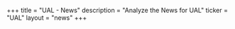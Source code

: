 +++
title = "UAL - News"
description = "Analyze the News for UAL"
ticker = "UAL"
layout = "news"
+++

